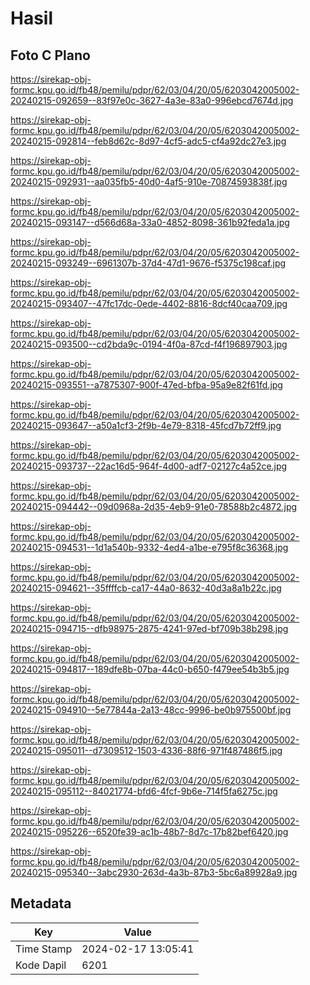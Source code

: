 # Hasil

## Foto C Plano

https://sirekap-obj-formc.kpu.go.id/fb48/pemilu/pdpr/62/03/04/20/05/6203042005002-20240215-092659--83f97e0c-3627-4a3e-83a0-996ebcd7674d.jpg

https://sirekap-obj-formc.kpu.go.id/fb48/pemilu/pdpr/62/03/04/20/05/6203042005002-20240215-092814--feb8d62c-8d97-4cf5-adc5-cf4a92dc27e3.jpg

https://sirekap-obj-formc.kpu.go.id/fb48/pemilu/pdpr/62/03/04/20/05/6203042005002-20240215-092931--aa035fb5-40d0-4af5-910e-70874593838f.jpg

https://sirekap-obj-formc.kpu.go.id/fb48/pemilu/pdpr/62/03/04/20/05/6203042005002-20240215-093147--d566d68a-33a0-4852-8098-361b92feda1a.jpg

https://sirekap-obj-formc.kpu.go.id/fb48/pemilu/pdpr/62/03/04/20/05/6203042005002-20240215-093249--6961307b-37d4-47d1-9676-f5375c198caf.jpg

https://sirekap-obj-formc.kpu.go.id/fb48/pemilu/pdpr/62/03/04/20/05/6203042005002-20240215-093407--47fc17dc-0ede-4402-8816-8dcf40caa709.jpg

https://sirekap-obj-formc.kpu.go.id/fb48/pemilu/pdpr/62/03/04/20/05/6203042005002-20240215-093500--cd2bda9c-0194-4f0a-87cd-f4f196897903.jpg

https://sirekap-obj-formc.kpu.go.id/fb48/pemilu/pdpr/62/03/04/20/05/6203042005002-20240215-093551--a7875307-900f-47ed-bfba-95a9e82f61fd.jpg

https://sirekap-obj-formc.kpu.go.id/fb48/pemilu/pdpr/62/03/04/20/05/6203042005002-20240215-093647--a50a1cf3-2f9b-4e79-8318-45fcd7b72ff9.jpg

https://sirekap-obj-formc.kpu.go.id/fb48/pemilu/pdpr/62/03/04/20/05/6203042005002-20240215-093737--22ac16d5-964f-4d00-adf7-02127c4a52ce.jpg

https://sirekap-obj-formc.kpu.go.id/fb48/pemilu/pdpr/62/03/04/20/05/6203042005002-20240215-094442--09d0968a-2d35-4eb9-91e0-78588b2c4872.jpg

https://sirekap-obj-formc.kpu.go.id/fb48/pemilu/pdpr/62/03/04/20/05/6203042005002-20240215-094531--1d1a540b-9332-4ed4-a1be-e795f8c36368.jpg

https://sirekap-obj-formc.kpu.go.id/fb48/pemilu/pdpr/62/03/04/20/05/6203042005002-20240215-094621--35ffffcb-ca17-44a0-8632-40d3a8a1b22c.jpg

https://sirekap-obj-formc.kpu.go.id/fb48/pemilu/pdpr/62/03/04/20/05/6203042005002-20240215-094715--dfb98975-2875-4241-97ed-bf709b38b298.jpg

https://sirekap-obj-formc.kpu.go.id/fb48/pemilu/pdpr/62/03/04/20/05/6203042005002-20240215-094817--189dfe8b-07ba-44c0-b650-f479ee54b3b5.jpg

https://sirekap-obj-formc.kpu.go.id/fb48/pemilu/pdpr/62/03/04/20/05/6203042005002-20240215-094910--5e77844a-2a13-48cc-9996-be0b975500bf.jpg

https://sirekap-obj-formc.kpu.go.id/fb48/pemilu/pdpr/62/03/04/20/05/6203042005002-20240215-095011--d7309512-1503-4336-88f6-971f487486f5.jpg

https://sirekap-obj-formc.kpu.go.id/fb48/pemilu/pdpr/62/03/04/20/05/6203042005002-20240215-095112--84021774-bfd6-4fcf-9b6e-714f5fa6275c.jpg

https://sirekap-obj-formc.kpu.go.id/fb48/pemilu/pdpr/62/03/04/20/05/6203042005002-20240215-095226--6520fe39-ac1b-48b7-8d7c-17b82bef6420.jpg

https://sirekap-obj-formc.kpu.go.id/fb48/pemilu/pdpr/62/03/04/20/05/6203042005002-20240215-095340--3abc2930-263d-4a3b-87b3-5bc6a89928a9.jpg


## Metadata

| Key        | Value               |
| ---------- | ------------------- |
| Time Stamp | 2024-02-17 13:05:41 |
| Kode Dapil | 6201                |




